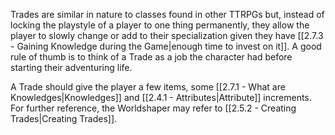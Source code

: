 Trades are similar in nature to classes found in other TTRPGs but, instead of locking the playstyle of a player to one thing permanently, they allow the player to slowly change or add to their specialization given they have [[2.7.3 - Gaining Knowledge during the Game|enough time to invest on it]]. A good rule of thumb is to think of a Trade as a job the character had before starting their adventuring life.

A Trade should give the player a few items, some [[2.7.1 - What are Knowledges|Knowledges]] and [[2.4.1 - Attributes|Attribute]] increments. For further reference, the Worldshaper may refer to [[2.5.2 - Creating Trades|Creating Trades]].